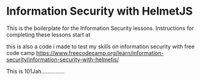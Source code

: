 # Information Security with HelmetJS

This is the boilerplate for the Information Security lessons. Instructions for completing these lessons start at

this is also a code i made to test my skills on information security with free code camp 
 https://www.freecodecamp.org/learn/information-security/information-security-with-helmetjs/


This is 101Jah...............